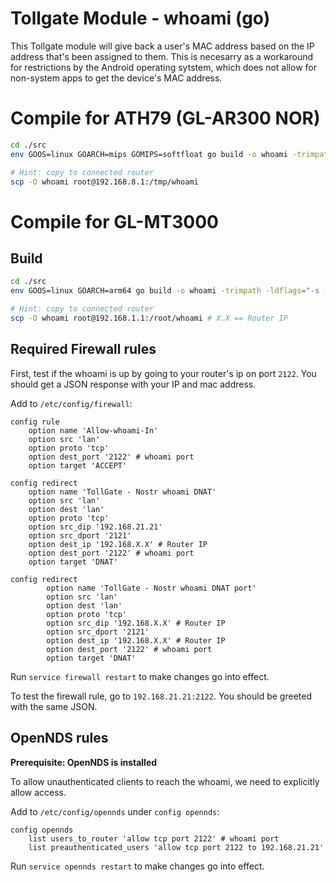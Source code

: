 # Tollgate Module - whoami (go)

This Tollgate module will give back a user's MAC address based on the IP address that's been assigned to them. This is necesarry as a workaround for restrictions by the Android operating sytstem, which does not allow for non-system apps to get the device's MAC address.

# Compile for ATH79 (GL-AR300 NOR)

```bash
cd ./src
env GOOS=linux GOARCH=mips GOMIPS=softfloat go build -o whoami -trimpath -ldflags="-s -w"

# Hint: copy to connected router 
scp -O whoami root@192.168.8.1:/tmp/whoami
```

# Compile for GL-MT3000

## Build

```bash
cd ./src
env GOOS=linux GOARCH=arm64 go build -o whoami -trimpath -ldflags="-s -w"

# Hint: copy to connected router 
scp -O whoami root@192.168.1.1:/root/whoami # X.X == Router IP
```

## Required Firewall rules

First, test if the whoami is up by going to your router's ip on port `2122`. You should get a JSON response with your IP and mac address.

Add to `/etc/config/firewall`:
```uci
config rule
	option name 'Allow-whoami-In'
	option src 'lan'
	option proto 'tcp'
	option dest_port '2122' # whoami port
	option target 'ACCEPT'

config redirect
	option name 'TollGate - Nostr whoami DNAT'
	option src 'lan'
	option dest 'lan'
	option proto 'tcp'
	option src_dip '192.168.21.21'
	option src_dport '2121'
	option dest_ip '192.168.X.X' # Router IP
	option dest_port '2122' # whoami port
	option target 'DNAT'

config redirect
        option name 'TollGate - Nostr whoami DNAT port'
        option src 'lan'
        option dest 'lan'
        option proto 'tcp'
        option src_dip '192.168.X.X' # Router IP
        option src_dport '2121'
        option dest_ip '192.168.X.X' # Router IP
        option dest_port '2122' # whoami port
        option target 'DNAT'
```

Run `service firewall restart` to make changes go into effect.

To test the firewall rule, go to `192.168.21.21:2122`. You should be greeted with the same JSON.


## OpenNDS rules
**Prerequisite: OpenNDS is installed**

To allow unauthenticated clients to reach the whoami, we need to explicitly allow access.

Add to `/etc/config/opennds` under `config opennds`:
```uci
config opennds
    list users_to_router 'allow tcp port 2122' # whoami port
    list preauthenticated_users 'allow tcp port 2122 to 192.168.21.21'
```

Run `service opennds restart` to make changes go into effect.

